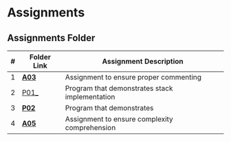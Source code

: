 # Assignments
##  Assignments Folder

|   #   | Folder Link | Assignment Description |
| :---: | ----------- | ---------------------- |
|    1   |  [__A03__](https://github.com/jbwilliams1006/3013-Algorithms-Williams/tree/main/Assignments/A03)      |     Assignment to ensure proper commenting                                                                              
|    2  |  [ P01_](https://github.com/jbwilliams1006/3013-Algorithms-Williams/tree/main/Assignments/P01)      |     Program that demonstrates stack implementation  
|    3  |  [__P02__](https://github.com/jbwilliams1006/3013-Algorithms-Williams/tree/main/Assignments/P02)      |     Program that demonstrates   
|    4  |  [__A05__](https://github.com/jbwilliams1006/3013-Algorithms-Williams/blob/main/Assignments/A05)      |     Assignment to ensure complexity comprehension
